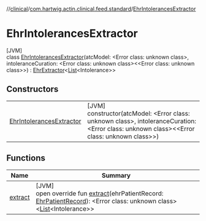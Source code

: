 //[clinical](../../../index.md)/[com.hartwig.actin.clinical.feed.standard](../index.md)/[EhrIntolerancesExtractor](index.md)

# EhrIntolerancesExtractor

[JVM]\
class [EhrIntolerancesExtractor](index.md)(atcModel: &lt;Error class: unknown class&gt;, intoleranceCuration: &lt;Error class: unknown class&gt;&lt;&lt;Error class: unknown class&gt;&gt;) : [EhrExtractor](../-ehr-extractor/index.md)&lt;[List](https://kotlinlang.org/api/latest/jvm/stdlib/kotlin.collections/-list/index.html)&lt;Intolerance&gt;&gt;

## Constructors

| | |
|---|---|
| [EhrIntolerancesExtractor](-ehr-intolerances-extractor.md) | [JVM]<br>constructor(atcModel: &lt;Error class: unknown class&gt;, intoleranceCuration: &lt;Error class: unknown class&gt;&lt;&lt;Error class: unknown class&gt;&gt;) |

## Functions

| Name | Summary |
|---|---|
| [extract](extract.md) | [JVM]<br>open override fun [extract](extract.md)(ehrPatientRecord: [EhrPatientRecord](../-ehr-patient-record/index.md)): &lt;Error class: unknown class&gt;&lt;[List](https://kotlinlang.org/api/latest/jvm/stdlib/kotlin.collections/-list/index.html)&lt;Intolerance&gt;&gt; |
